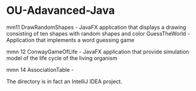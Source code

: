 # OU-Adavanced-Java
mm11
  DrawRandomShapes - JavaFX application that displays a drawing consisting of ten shapes with random shapes and color
  GuessTheWorld - Application that implements a word guessing game

mmn 12
  ConwayGameOfLife - JavaFX application that provide simulation model of the life cycle of the living organism

mmn 14
  AssociationTable - 

The directory is in fact an IntelliJ IDEA project.

